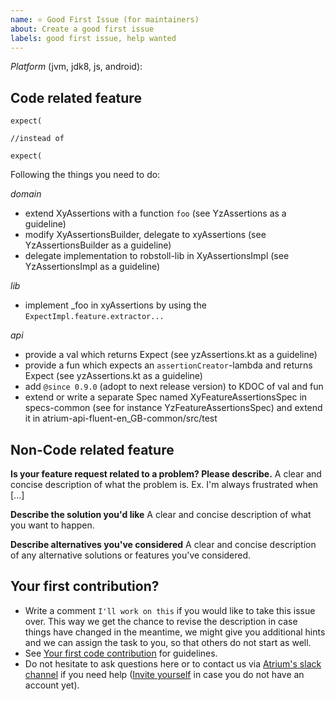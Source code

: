 ```yaml
---
name: ⭐ Good First Issue (for maintainers)
about: Create a good first issue
labels: good first issue, help wanted
---
```

*Platform* (jvm, jdk8, js, android): 

## Code related feature
```
expect(

//instead of

expect(
```

Following the things you need to do:

*domain*
- extend XyAssertions with a function `foo` (see YzAssertions as a guideline)
- modify XyAssertionsBuilder, delegate to xyAssertions (see YzAssertionsBuilder as a guideline)
- delegate implementation to robstoll-lib in XyAssertionsImpl (see YzAssertionsImpl as a guideline)


*lib*
- implement _foo in xyAssertions by using the `ExpectImpl.feature.extractor...`

*api*
- provide a val which returns Expect<T> (see yzAssertions.kt as a guideline)
- provide a fun which expects an `assertionCreator`-lambda and returns Expect<AB> (see yzAssertions.kt as a guideline)
- add `@since 0.9.0` (adopt to next release version) to KDOC of val and fun
- extend or write a separate Spec named XyFeatureAssertionsSpec in specs-common (see for instance YzFeatureAssertionsSpec) and extend it in atrium-api-fluent-en_GB-common/src/test

## Non-Code related feature
**Is your feature request related to a problem? Please describe.**
A clear and concise description of what the problem is. Ex. I'm always frustrated when [...]

**Describe the solution you'd like**
A clear and concise description of what you want to happen.

**Describe alternatives you've considered**
A clear and concise description of any alternative solutions or features you've considered.

## Your first contribution?
- Write a comment `I'll work on this` if you would like to take this issue over. 
  This way we get the chance to revise the description in case things have changed in the meantime,
  we might give you additional hints and we can assign the task to you, so that others do not start as well.
- See [Your first code contribution](https://github.com/robstoll/atrium/blob/master/.github/CONTRIBUTING.md#your-first-code-contribution) for guidelines.  
- Do not hesitate to ask questions here or to contact us via [Atrium's slack channel](https://kotlinlang.slack.com/team/U3DE1TXKP) if you need help
  ([Invite yourself](https://slack.kotlinlang.org/) in case you do not have an account yet).
